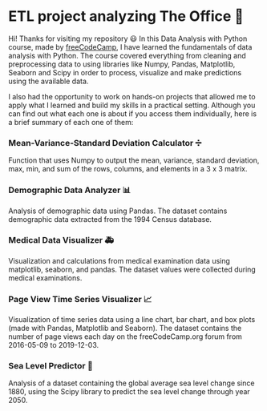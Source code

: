 # ETL project analyzing The Office 🐍
Hi! Thanks for visiting my repository 😃 In this Data Analysis with Python course, made by <a href="https://www.freecodecamp.org/">freeCodeCamp</a>, I have learned the fundamentals of data analysis with Python. The course covered everything from cleaning and preprocessing data to using libraries like Numpy, Pandas, Matplotlib, Seaborn and Scipy in order to process, visualize and make predictions using the available data.

I also had the opportunity to work on hands-on projects that allowed me to apply what I learned and build my skills in a practical setting. Although you can find out what each one is about if you access them individually, here is a brief summary of each one of them:

### Mean-Variance-Standard Deviation Calculator ➗
Function that uses Numpy to output the mean, variance, standard deviation, max, min, and sum of the rows, columns, and elements in a 3 x 3 matrix.

### Demographic Data Analyzer 📊
Analysis of demographic data using Pandas. The dataset contains demographic data extracted from the 1994 Census database.

### Medical Data Visualizer 🚑
Visualization and calculations from medical examination data using matplotlib, seaborn, and pandas. The dataset values were collected during medical examinations.

### Page View Time Series Visualizer 📈
Visualization of time series data using a line chart, bar chart, and box plots (made with Pandas, Matplotlib and Seaborn). The dataset contains the number of page views each day on the freeCodeCamp.org forum from 2016-05-09 to 2019-12-03.

### Sea Level Predictor 🌊
Analysis of a dataset containing the global average sea level change since 1880, using the Scipy library to predict the sea level change through year 2050.

